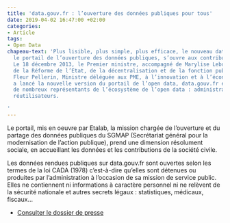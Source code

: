 ```yaml
---
title: 'data.gouv.fr : l’ouverture des données publiques pour tous'
date: 2019-04-02 16:47:00 +02:00
categories:
- Article
tags:
- Open Data
chapeau-text: 'Plus lisible, plus simple, plus efficace, le nouveau data.gouv.fr,
  le portail de l’ouverture des données publiques, s’ouvre aux contributions de tous.
  Le 18 décembre 2013, le Premier ministre, accompagné de Marylise Lebranchu, Ministre
  de la Réforme de l’Etat, de la décentralisation et de la fonction publique et de
  Fleur Pellerin, Ministre déléguée aux PME, à l’innovation et à l’économie numérique,
  a lancé la nouvelle version du portail de l’open data, data.gouv.fr en présence
  de nombreux représentants de l’écosystème de l’open data : administrations, associations,
  réutilisateurs.

'
---
```


Le portail, mis en oeuvre par Etalab, la mission chargée de l’ouverture et du partage des données publiques du SGMAP (Secrétariat général pour la modernisation de l’action publique), prend une dimension résolument sociale, en accueillant les données et les contributions de la société civile.

Les données rendues publiques sur data.gouv.fr sont ouvertes selon les termes de la loi CADA (1978) c’est-à-dire qu’elles sont détenues ou produites par l’administration à l’occasion de sa mission de service public. Elles ne contiennent ni informations à caractère personnel ni ne relèvent de la sécurité nationale et autres secrets légaux : statistiques, médicaux, fiscaux...
* [Consulter le dossier de presse](/uploads/dossier-presse-datagouvfr-a0bfc8.pdf)